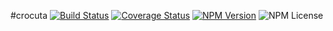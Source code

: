 #crocuta
[![Build Status](https://img.shields.io/travis/doctorrustynelson/crocuta.svg)](http://travis-ci.org/doctorrustynelson/crocuta)
[![Coverage Status](http://img.shields.io/coveralls/doctorrustynelson/crocuta.svg)](https://coveralls.io/r/doctorrustynelson/crocuta)
[![NPM Version](https://img.shields.io/npm/v/crocuta.svg)](https://npmjs.org/package/crocuta)
![NPM License](https://img.shields.io/npm/l/crocuta.svg)
